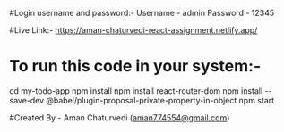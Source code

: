 #Login username and password:-
Username - admin
Password - 12345

#Live Link:-
https://aman-chaturvedi-react-assignment.netlify.app/

# To run this code in your system:-
cd my-todo-app
npm install
npm install react-router-dom
npm install --save-dev @babel/plugin-proposal-private-property-in-object
npm start

#Created By - Aman Chaturvedi (aman774554@gmail.com)
